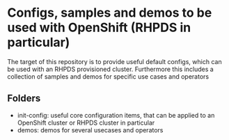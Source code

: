 # Configs, samples and demos to be used with OpenShift (RHPDS in particular)

The target of this repository is to provide useful default configs, which can be used with an RHPDS provisioned cluster.
Furthermore this includes a collection of samples and demos for specific use cases and operators

## Folders
- init-config: useful core configuration items, that can be applied to an OpenShift cluster or RHPDS cluster in particular
- demos: demos for several usecases and operators